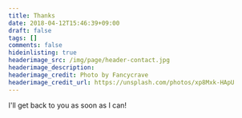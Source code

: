 ```yaml
---
title: Thanks
date: 2018-04-12T15:46:39+09:00
draft: false
tags: []
comments: false
hideinlisting: true
headerimage_src: /img/page/header-contact.jpg
headerimage_description:
headerimage_credit: Photo by Fancycrave
headerimage_credit_url: https://unsplash.com/photos/xp8Mxk-HApU
---
```


I'll get back to you as soon as I can!
